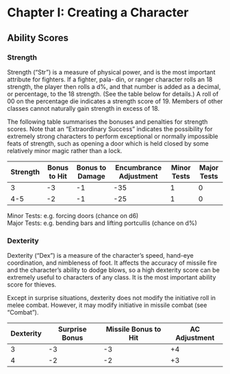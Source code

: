 # Chapter I: Creating a Character

## Ability Scores

### Strength

Strength (“Str”) is a measure of physical power, and is the
most important attribute for fighters. If a fighter, pala-
din, or ranger character rolls an 18 strength, the player
then rolls a d%, and that number is added as a decimal,
or percentage, to the 18 strength. (See the table below
for details.) A roll of 00 on the percentage die indicates
a strength score of 19. Members of other classes cannot
naturally gain strength in excess of 18.

The following table summarises the bonuses and penalties
for strength scores. Note that an “Extraordinary Success”
indicates the possibility for extremely strong characters
to perform exceptional or normally impossible feats of
strength, such as opening a door which is held closed by
some relatively minor magic rather than a lock.

| Strength | Bonus to Hit | Bonus to Damage | Encumbrance Adjustment | Minor Tests | Major Tests |
| -------- | ------------ | --------------- | ---------------------- | ----------- | ----------- |
| 3        | -3           | -1              | -35                    | 1           | 0           |
| 4-5      | -2           | -1              | -25                    | 1           | 0           |

Minor Tests: e.g. forcing doors (chance on d6)  
Major Tests: e.g. bending bars and lifting portcullis (chance on d%)

### Dexterity
Dexterity (“Dex”) is a measure of the character’s speed,
hand-eye coordination, and nimbleness of foot. It affects
the accuracy of missile fire and the character’s ability to
dodge blows, so a high dexterity score can be extremely
useful to characters of any class. It is the most important
ability score for thieves.

Except in surprise situations, dexterity does not modify
the initiative roll in melee combat. However, it may modify
initiative in missile combat (see “Combat”).

| Dexterity | Surprise Bonus | Missile Bonus to Hit | AC Adjustment |
| --------- | -------------- | -------------------- | ------------- |
| 3         | -3             | -3                   | +4            |
| 4         | -2             | -2                   | +3            |